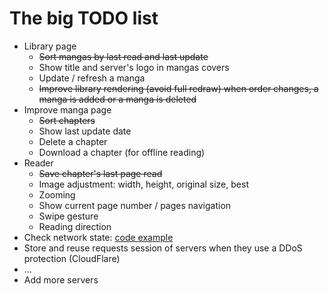 # The big TODO list

* Library page
    - ~~Sort mangas by last read and last update~~
    - Show title and server's logo in mangas covers
    - Update / refresh a manga
    - ~~Improve library rendering (avoid full redraw) when order changes, a manga is added or a manga is deleted~~
* Improve manga page
    - ~~Sort chapters~~
    - Show last update date
    - Delete a chapter
    - Download a chapter (for offline reading)
* Reader
    - ~~Save chapter's last page read~~
    - Image adjustment: width, height, original size, best
    - Zooming
    - Show current page number / pages navigation
    - Swipe gesture
    - Reading direction
* Check network state: [code example](https://developer.puri.sm/Librem5/Apps/Examples/Networking/NetworkState/index.html)
* Store and reuse requests session of servers when they use a DDoS protection (CloudFlare)
* ...
* Add more servers
